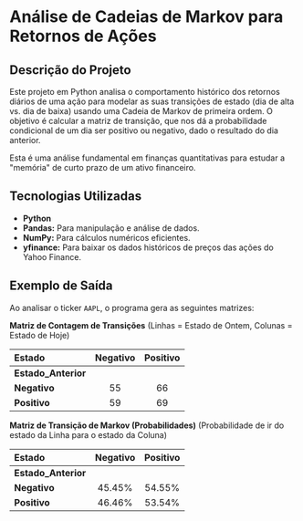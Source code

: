 # Análise de Cadeias de Markov para Retornos de Ações

## Descrição do Projeto

Este projeto em Python analisa o comportamento histórico dos retornos diários de uma ação para modelar as suas transições de estado (dia de alta vs. dia de baixa) usando uma Cadeia de Markov de primeira ordem. O objetivo é calcular a matriz de transição, que nos dá a probabilidade condicional de um dia ser positivo ou negativo, dado o resultado do dia anterior.

Esta é uma análise fundamental em finanças quantitativas para estudar a "memória" de curto prazo de um ativo financeiro.

## Tecnologias Utilizadas

* **Python**
* **Pandas:** Para manipulação e análise de dados.
* **NumPy:** Para cálculos numéricos eficientes.
* **yfinance:** Para baixar os dados históricos de preços das ações do Yahoo Finance.

## Exemplo de Saída

Ao analisar o ticker `AAPL`, o programa gera as seguintes matrizes:

**Matriz de Contagem de Transições**
(Linhas = Estado de Ontem, Colunas = Estado de Hoje)

| Estado | Negativo | Positivo |
| :--- | :---: | :---: |
| **Estado_Anterior** | | |
| **Negativo** | 55 | 66 |
| **Positivo** | 59 | 69 |


**Matriz de Transição de Markov (Probabilidades)**
(Probabilidade de ir do estado da Linha para o estado da Coluna)

| Estado | Negativo | Positivo |
| :--- | :---: | :---: |
| **Estado_Anterior** | | |
| **Negativo** | 45.45% | 54.55% |
| **Positivo** | 46.46% | 53.54% |
